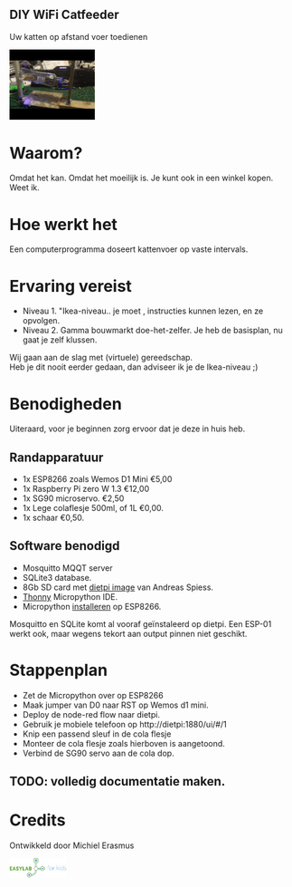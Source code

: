 ## DIY WiFi Catfeeder
Uw katten op afstand voer toedienen <br>

<img src="https://github.com/pappavis/Easylab4kids_lessen/blob/master/lesmateriaal/082_ESP8266_kattenvoerder/plaatjes/kattenvoerder_anim.gif?raw=true" width="30%" height="30%">

# Waarom?
Omdat het kan. Omdat het moeilijk is. Je kunt ook in een winkel kopen. Weet ik. 

# Hoe werkt het
Een computerprogramma doseert kattenvoer op vaste intervals. 

# Ervaring vereist
 - Niveau 1. "Ikea-niveau.. je moet , instructies kunnen lezen, en ze opvolgen.
 - Niveau 2. Gamma bouwmarkt doe-het-zelfer. Je heb de basisplan, nu gaat je zelf klussen.

Wij gaan aan de slag met (virtuele) gereedschap.  
Heb je dit nooit eerder gedaan, dan adviseer ik je de Ikea-niveau ;)

# Benodigheden
Uiteraard, voor je beginnen zorg ervoor dat je deze in huis heb.

## Randapparatuur
 - 1x ESP8266 zoals Wemos D1 Mini  €5,00
 - 1x Raspberry Pi zero W 1.3  €12,00
 - 1x SG90 microservo. €2,50
 - 1x Lege colaflesje 500ml, of 1L €0,00.
 - 1x schaar €0,50.

## Software benodigd
 - Mosquitto MQQT server
 - SQLite3 database.
 - 8Gb SD card met <a href="http://www.sensorsiot.org/diet-pi-supporting-material-videos-126-and-128/" target="_blank">dietpi image</a> van Andreas Spiess.
 - <a href="https://thonny.org/" target="_blank">Thonny</a> Micropython IDE.
 - Micropython <a href="https://medium.com/@JockDaRock/micropython-esp8266-quick-start-part-2-flash-the-esp8266-with-micropython-6fbbb9339bae">installeren</a> op ESP8266.

Mosquitto en SQLite komt al vooraf geïnstaleerd op dietpi.
Een ESP-01 werkt ook, maar wegens tekort aan output pinnen niet geschikt.

 # Stappenplan
  - Zet de Micropython over op ESP8266
  - Maak jumper van D0 naar RST op Wemos d1 mini.
  - Deploy de node-red flow naar dietpi.
  - Gebruik je mobiele telefoon op http://dietpi:1880/ui/#/1
  - Knip een passend sleuf in de cola flesje
  - Monteer de cola flesje zoals hierboven is aangetoond.
  - Verbind de SG90 servo aan de cola dop.


## TODO: volledig documentatie maken.
 
# Credits
 Ontwikkeld door Michiel Erasmus
 
<img src="https://github.com/pappavis/Easylab4kids_lessen/raw/master/plaatjes/Easy_Lab_logo_kleur.png?raw=true" width="20%" height="20%">
<br>
